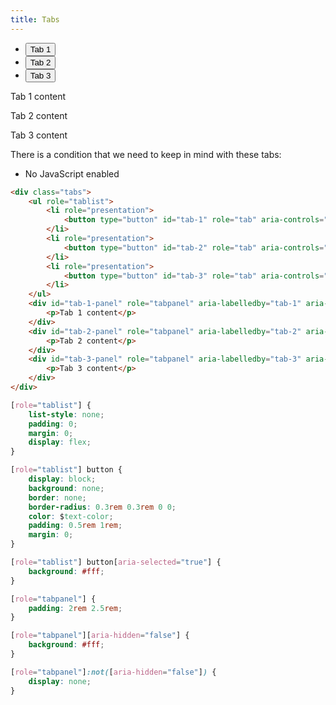 ```yaml
---
title: Tabs
---
```


<div class="stage">
    <div class="tabs">
        <ul role="tablist">
            <li role="presentation">
                <button type="button" id="tab-1" role="tab" aria-controls="tab-1-panel" aria-selected="true">Tab 1</button>
            </li>
            <li role="presentation">
                <button type="button" id="tab-2" role="tab" aria-controls="tab-2-panel" aria-selected="false">Tab 2</button>
            </li>
            <li role="presentation">
                <button type="button" id="tab-3" role="tab" aria-controls="tab-3-panel" aria-selected="false">Tab 3</button>
            </li>
        </ul>
        <div id="tab-1-panel" role="tabpanel" aria-labelledby="tab-1" aria-hidden="false">
            <p>Tab 1 content</p>
        </div>
        <div id="tab-2-panel" role="tabpanel" aria-labelledby="tab-2" aria-hidden="true">
            <p>Tab 2 content</p>
        </div>
        <div id="tab-3-panel" role="tabpanel" aria-labelledby="tab-3" aria-hidden="true">
            <p>Tab 3 content</p>
        </div>
    </div>
</div>

There is a condition that we need to keep in mind with these tabs:
- No JavaScript enabled

```html
<div class="tabs">
    <ul role="tablist">
        <li role="presentation">
            <button type="button" id="tab-1" role="tab" aria-controls="tab-1-panel" aria-selected="true">Tab 1</button>
        </li>
        <li role="presentation">
            <button type="button" id="tab-2" role="tab" aria-controls="tab-2-panel" aria-selected="false">Tab 2</button>
        </li>
        <li role="presentation">
            <button type="button" id="tab-3" role="tab" aria-controls="tab-3-panel" aria-selected="false">Tab 3</button>
        </li>
    </ul>
    <div id="tab-1-panel" role="tabpanel" aria-labelledby="tab-1" aria-hidden="false">
        <p>Tab 1 content</p>
    </div>
    <div id="tab-2-panel" role="tabpanel" aria-labelledby="tab-2" aria-hidden="true">
        <p>Tab 2 content</p>
    </div>
    <div id="tab-3-panel" role="tabpanel" aria-labelledby="tab-3" aria-hidden="true">
        <p>Tab 3 content</p>
    </div>
</div>
```

```css
[role="tablist"] {
    list-style: none;
    padding: 0;
    margin: 0;
    display: flex;
}

[role="tablist"] button {
    display: block;
    background: none;
    border: none;
    border-radius: 0.3rem 0.3rem 0 0;
    color: $text-color;
    padding: 0.5rem 1rem;
    margin: 0;
}

[role="tablist"] button[aria-selected="true"] {
    background: #fff;
}

[role="tabpanel"] {
    padding: 2rem 2.5rem;
}

[role="tabpanel"][aria-hidden="false"] {
    background: #fff;
}

[role="tabpanel"]:not([aria-hidden="false"]) {
    display: none;
}
```
